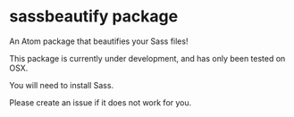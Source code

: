 # sassbeautify package

An Atom package that beautifies your Sass files!

This package is currently under development, and has only been tested on OSX.

You will need to install Sass.

Please create an issue if it does not work for you.
